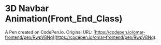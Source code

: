 # 3D Navbar Animation(Front_End_Class)

A Pen created on CodePen.io. Original URL: [https://codepen.io/omar-frontend/pen/RwpVBNq](https://codepen.io/omar-frontend/pen/RwpVBNq).

